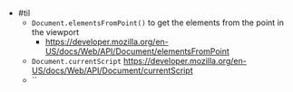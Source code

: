 - #til
	- `Document.elementsFromPoint()` to get the elements from the point in the viewport
		- https://developer.mozilla.org/en-US/docs/Web/API/Document/elementsFromPoint
	- `Document.currentScript` https://developer.mozilla.org/en-US/docs/Web/API/Document/currentScript
	- ``